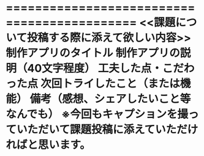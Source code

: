 ============================================
<<課題について投稿する際に添えて欲しい内容>>
制作アプリのタイトル
制作アプリの説明（40文字程度）
工夫した点・こだわった点
次回トライしたこと（または機能）
備考（感想、シェアしたいこと等なんでも）
※今回もキャプションを撮っていただいて課題投稿に添えていただければと思います。
============================================














